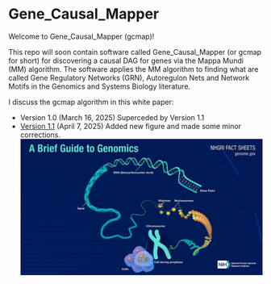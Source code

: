 # Gene_Causal_Mapper

Welcome to Gene_Causal_Mapper (gcmap)!

This repo will soon contain software 
called Gene_Causal_Mapper (or gcmap for short) 
for
discovering a causal DAG for genes via
the Mappa Mundi (MM) algorithm.
The software applies the MM algorithm 
to finding what
are called Gene Regulatory Networks (GRN),
Autoregulon  Nets
and Network Motifs 
in the Genomics and Systems Biology literature.

I discuss the gcmap algorithm 
in this white paper:
* Version 1.0 (March 16, 2025) Superceded by Version 1.1
* [Version 1.1](https://github.com/rrtucci/gene_causal_mapper/blob/master/white-paper/gene-causal-mapper1.pdf) (April 7, 2025)
Added new figure and made some minor corrections.
![](pics/cell-to-dna.png) 